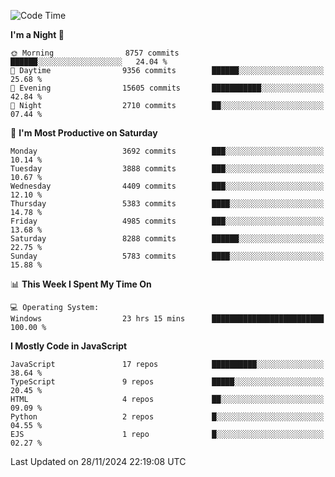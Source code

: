 <!--START_SECTION:waka-->
![Code Time](http://img.shields.io/badge/Code%20Time-3%2C398%20hrs%2040%20mins-blue)

**I'm a Night 🦉** 

```text
🌞 Morning                8757 commits        ██████░░░░░░░░░░░░░░░░░░░   24.04 % 
🌆 Daytime                9356 commits        ██████░░░░░░░░░░░░░░░░░░░   25.68 % 
🌃 Evening                15605 commits       ███████████░░░░░░░░░░░░░░   42.84 % 
🌙 Night                  2710 commits        ██░░░░░░░░░░░░░░░░░░░░░░░   07.44 % 
```
📅 **I'm Most Productive on Saturday** 

```text
Monday                   3692 commits        ███░░░░░░░░░░░░░░░░░░░░░░   10.14 % 
Tuesday                  3888 commits        ███░░░░░░░░░░░░░░░░░░░░░░   10.67 % 
Wednesday                4409 commits        ███░░░░░░░░░░░░░░░░░░░░░░   12.10 % 
Thursday                 5383 commits        ████░░░░░░░░░░░░░░░░░░░░░   14.78 % 
Friday                   4985 commits        ███░░░░░░░░░░░░░░░░░░░░░░   13.68 % 
Saturday                 8288 commits        ██████░░░░░░░░░░░░░░░░░░░   22.75 % 
Sunday                   5783 commits        ████░░░░░░░░░░░░░░░░░░░░░   15.88 % 
```


📊 **This Week I Spent My Time On** 

```text
💻 Operating System: 
Windows                  23 hrs 15 mins      █████████████████████████   100.00 % 
```

**I Mostly Code in JavaScript** 

```text
JavaScript               17 repos            ██████████░░░░░░░░░░░░░░░   38.64 % 
TypeScript               9 repos             █████░░░░░░░░░░░░░░░░░░░░   20.45 % 
HTML                     4 repos             ██░░░░░░░░░░░░░░░░░░░░░░░   09.09 % 
Python                   2 repos             █░░░░░░░░░░░░░░░░░░░░░░░░   04.55 % 
EJS                      1 repo              █░░░░░░░░░░░░░░░░░░░░░░░░   02.27 % 
```




 Last Updated on 28/11/2024 22:19:08 UTC
<!--END_SECTION:waka-->

<!--
**likaiqiang/likaiqiang** is a ✨ _special_ ✨ repository because its `README.md` (this file) appears on your GitHub profile.

Here are some ideas to get you started:

- 🔭 I’m currently working on ...
- 🌱 I’m currently learning ...
- 👯 I’m looking to collaborate on ...
- 🤔 I’m looking for help with ...
- 💬 Ask me about ...
- 📫 How to reach me: ...
- 😄 Pronouns: ...
- ⚡ Fun fact: ...
-->
